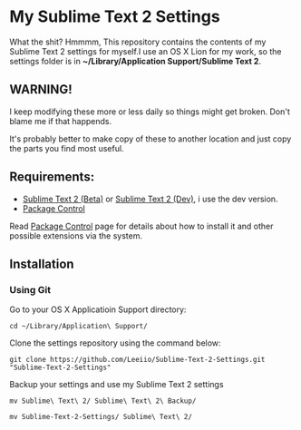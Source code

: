 # My Sublime Text 2 Settings

What the shit? Hmmmm, This repository contains the contents of my Sublime Text 2 settings for myself.I use an OS X Lion for my work, so the settings folder is in **~/Library/Application Support/Sublime Text 2**.

## WARNING!

I keep modifying these more or less daily so things might get broken.
Don't blame me if that happends.

It's probably better to make copy of these to another location and just copy the parts you find most useful.

## Requirements:

- [Sublime Text 2 (Beta)](http://www.sublimetext.com/2/) or [Sublime Text 2 (Dev)](http://www.sublimetext.com/dev/), i use the dev version.
- [Package Control](http://wbond.net/sublime_packages/package_control "Extension management to ST2")

Read [Package Control][] page for details about how to install it and other possible extensions via the system.


## Installation

### Using Git

Go to your OS X Applicatioin Support directory:

    cd ~/Library/Application\ Support/

Clone the settings repository using the command below:

    git clone https://github.com/Leeiio/Sublime-Text-2-Settings.git "Sublime-Text-2-Settings"
    
Backup your settings and use my Sublime Text 2 settings
	
	mv Sublime\ Text\ 2/ Sublime\ Text\ 2\ Backup/

    mv Sublime-Text-2-Settings/ Sublime\ Text\ 2/


[Package Control]:  http://wbond.net/sublime_packages/package_control "Extension management to ST2"